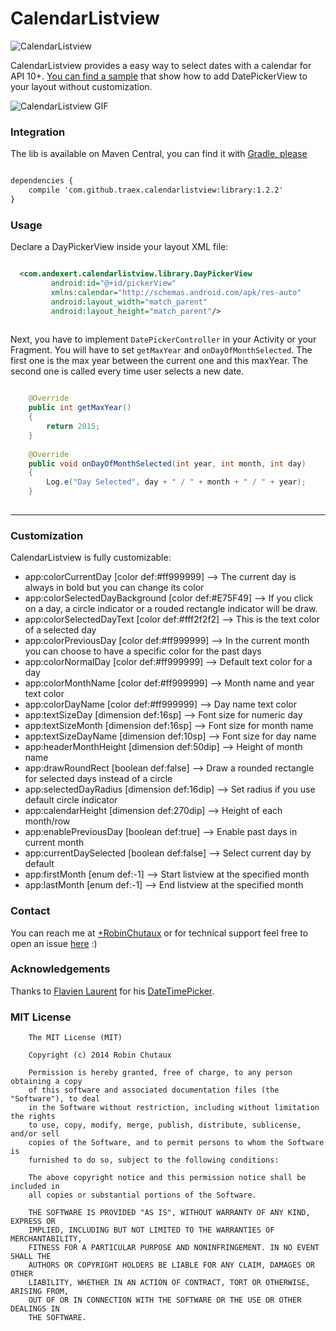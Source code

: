 CalendarListview
================

![CalendarListview](https://github.com/traex/CalendarListview/blob/master/header.png)

CalendarListview provides a easy way to select dates with a calendar for API 10+. [You can find a sample](https://github.com/traex/CalendarListview/blob/master/sample/) that show how to add DatePickerView to your layout without customization. 

![CalendarListview GIF](https://github.com/traex/CalendarListview/blob/master/demo.gif)
 
### Integration
The lib is available on Maven Central, you can find it with [Gradle, please](http://gradleplease.appspot.com/#calendarlistview)
``` xml

dependencies {
    compile 'com.github.traex.calendarlistview:library:1.2.2'
}

```
 
### Usage
 
Declare a DayPickerView inside your layout XML file:
 
``` xml

  <com.andexert.calendarlistview.library.DayPickerView
         android:id="@+id/pickerView"
         xmlns:calendar="http://schemas.android.com/apk/res-auto"
         android:layout_width="match_parent"
         android:layout_height="match_parent"/>
         
```

Next, you have to implement `DatePickerController` in your Activity or your Fragment. You will have to set `getMaxYear` and `onDayOfMonthSelected`. The first one is the max year between the current one and this maxYear. The second one is called every time user selects a new date.

``` java

    @Override
    public int getMaxYear()
    {
        return 2015;
    }
    
    @Override
    public void onDayOfMonthSelected(int year, int month, int day)
    {
        Log.e("Day Selected", day + " / " + month + " / " + year);
    }
    
```

---

### Customization

CalendarListview is fully customizable:

* app:colorCurrentDay [color def:#ff999999] --> The current day is always in bold but you can change its color
* app:colorSelectedDayBackground [color def:#E75F49] --> If you click on a day, a circle indicator or a rouded rectangle indicator will be draw.
* app:colorSelectedDayText [color def:#fff2f2f2] --> This is the text color of a selected day
* app:colorPreviousDay [color def:#ff999999] --> In the current month you can choose to have a specific color for the past days
* app:colorNormalDay [color def:#ff999999] --> Default text color for a day
* app:colorMonthName [color def:#ff999999] --> Month name and year text color
* app:colorDayName [color def:#ff999999] --> Day name text color
* app:textSizeDay [dimension def:16sp] --> Font size for numeric day
* app:textSizeMonth [dimension def:16sp] --> Font size for month name
* app:textSizeDayName [dimension def:10sp] --> Font size for day name
* app:headerMonthHeight [dimension def:50dip] --> Height of month name
* app:drawRoundRect [boolean def:false] --> Draw a rounded rectangle for selected days instead of a circle
* app:selectedDayRadius [dimension def:16dip] --> Set radius if you use default circle indicator
* app:calendarHeight [dimension def:270dip] --> Height of each month/row
* app:enablePreviousDay [boolean def:true] --> Enable past days in current month
* app:currentDaySelected [boolean def:false] --> Select current day by default
* app:firstMonth [enum def:-1] --> Start listview at the specified month
* app:lastMonth [enum def:-1] --> End listview at the specified month

### Contact

You can reach me at [+RobinChutaux](https://plus.google.com/+RobinChutaux) or for technical support feel free to open an issue [here](https://github.com/traex/CalendarListview/issues) :)

### Acknowledgements

Thanks to [Flavien Laurent](https://github.com/flavienlaurent) for his [DateTimePicker](https://github.com/flavienlaurent/datetimepicker).

### MIT License

```
    The MIT License (MIT)
    
    Copyright (c) 2014 Robin Chutaux
    
    Permission is hereby granted, free of charge, to any person obtaining a copy
    of this software and associated documentation files (the "Software"), to deal
    in the Software without restriction, including without limitation the rights
    to use, copy, modify, merge, publish, distribute, sublicense, and/or sell
    copies of the Software, and to permit persons to whom the Software is
    furnished to do so, subject to the following conditions:
    
    The above copyright notice and this permission notice shall be included in
    all copies or substantial portions of the Software.
    
    THE SOFTWARE IS PROVIDED "AS IS", WITHOUT WARRANTY OF ANY KIND, EXPRESS OR
    IMPLIED, INCLUDING BUT NOT LIMITED TO THE WARRANTIES OF MERCHANTABILITY,
    FITNESS FOR A PARTICULAR PURPOSE AND NONINFRINGEMENT. IN NO EVENT SHALL THE
    AUTHORS OR COPYRIGHT HOLDERS BE LIABLE FOR ANY CLAIM, DAMAGES OR OTHER
    LIABILITY, WHETHER IN AN ACTION OF CONTRACT, TORT OR OTHERWISE, ARISING FROM,
    OUT OF OR IN CONNECTION WITH THE SOFTWARE OR THE USE OR OTHER DEALINGS IN
    THE SOFTWARE.
```
